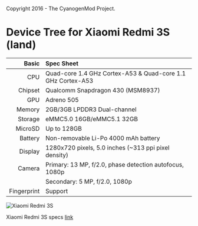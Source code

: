 Copyright 2016 - The CyanogenMod Project.

Device Tree for Xiaomi Redmi 3S (land)
======================================

Basic   | Spec Sheet
-------:|:-------------------------
CPU     | Quad-core 1.4 GHz Cortex-A53 & Quad-core 1.1 GHz Cortex-A53
Chipset | Qualcomm Snapdragon 430 (MSM8937)
GPU     | Adreno 505
Memory  | 2GB/3GB LPDDR3 Dual-channel
Storage | eMMC5.0 16GB/eMMC5.1 32GB
MicroSD | Up to 128GB
Battery | Non-removable Li-Po 4000 mAh battery
Display | 1280x720 pixels, 5.0 inches (~313 ppi pixel density)
Camera  | Primary: 13 MP, f/2.0, phase detection autofocus, 1080p
	| Secondary: 5 MP, f/2.0, 1080p
Fingerprint | Support

![Xiaomi Redmi 3S](http://c1.mifile.cn/f/i/16/hongmi3/overall-intro-bg-3s.jpg "Xiaomi Redmi 3S")

Xiaomi Redmi 3S specs [link](http://www.mi.com/hongmi3s/specs/)
